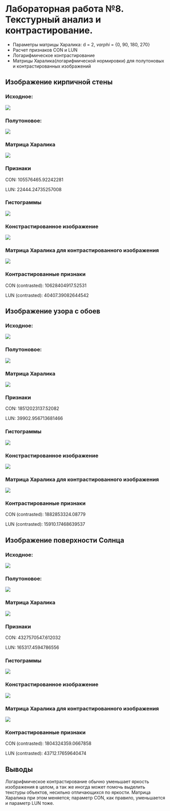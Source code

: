 # Лабораторная работа №8. Текстурный анализ и контрастирование.
- Параметры матрицы Харалика: d = 2, $varphi$ = {0, 90, 180, 270}
- Расчет признаков CON и LUN
- Логарифмическое контрастирование
- Матрицы Харалика(логарифмической нормировки) для полутоновых и контрастированных изображений

##  Изображение кирпичной стены
### Исходное:

![](src/kirp.png)

### Полутоновое:

![](results/semitone/kirp.png)

### Матрица Харалика

![](results/haralik/kirp.png)

### Признаки
CON: 105576465.92242281

LUN: 22444.24735257008

### Гистограммы
![](results/histograms/kirp.png)

### Констрастированное изображение
![](results/contrasted/kirp.png)

### Матрица Харалика для контрастированного изображения
![](results/haralik_contrasted/kirp.png)

### Контрастированные признаки
CON (contrasted): 10628404917.52531

LUN (contrasted): 40407.39082644542


##  Изображение узора с обоев
### Исходное:

![](src/oboi.png)

### Полутоновое:

![](results/semitone/oboi.png)

### Матрица Харалика

![](results/haralik/oboi.png)

### Признаки
CON: 18512023137.52082

LUN: 39902.956713681466

### Гистограммы
![](results/histograms/oboi.png)

### Констрастированное изображение
![](results/contrasted/oboi.png)

### Матрица Харалика для контрастированного изображения
![](results/haralik_contrasted/oboi.png)

### Контрастированные признаки
CON (contrasted): 1882853324.08779

LUN (contrasted): 15910.17468639537

##  Изображение поверхности Солнца
### Исходное:

![](src/sun.png)

### Полутоновое:

![](results/semitone/sun.png)

### Матрица Харалика

![](results/haralik/sun.png)

### Признаки
CON: 4327570547.612032

LUN: 165317.4594786556

### Гистограммы
![](results/histograms/sun.png)

### Констрастированное изображение
![](results/contrasted/sun.png)

### Матрица Харалика для контрастированного изображения
![](results/haralik_contrasted/sun.png)

### Контрастированные признаки
CON (contrasted): 1804324359.0667858

LUN (contrasted): 43712.17659640474

## Выводы
Логарифмическое контрастирование обычно уменьшает яркость изображения в целом, а так же иногда может помочь выделить текстуры объектов, несильно отличающихся по яркости. Матрица Харалика при этом меняется; параметр CON, как правило, уменьшается и параметр LUN тоже.